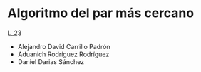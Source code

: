 # Algoritmo del par más cercano
L_23

- Alejandro David Carrillo Padrón
- Aduanich Rodríguez Rodríguez
- Daniel Darias Sánchez


